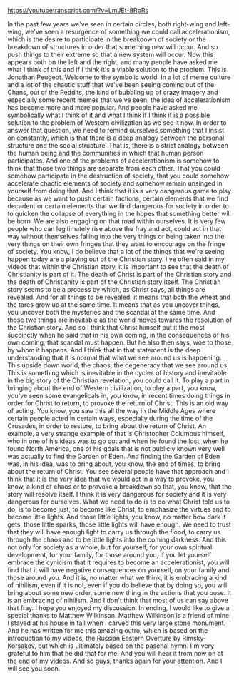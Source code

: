 https://youtubetranscript.com/?v=LmJEt-8RpRs

 In the past few years we've seen in certain circles, both right-wing and left-wing, we've seen a resurgence of something we could call accelerationism, which is the desire to participate in the breakdown of society or the breakdown of structures in order that something new will occur. And so push things to their extreme so that a new system will occur. Now this appears both on the left and the right, and many people have asked me what I think of this and if I think it's a viable solution to the problem. This is Jonathan Peugeot. Welcome to the symbolic world. In a lot of meme culture and a lot of the chaotic stuff that we've been seeing coming out of the Chans, out of the Reddits, the kind of bubbling up of crazy imagery and especially some recent memes that we've seen, the idea of accelerationism has become more and more popular. And people have asked me symbolically what I think of it and what I think if I think it is a possible solution to the problem of Western civilization as we see it now. In order to answer that question, we need to remind ourselves something that I insist on constantly, which is that there is a deep analogy between the personal structure and the social structure. That is, there is a strict analogy between the human being and the communities in which that human person participates. And one of the problems of accelerationism is somehow to think that those two things are separate from each other. That you could somehow participate in the destruction of society, that you could somehow accelerate chaotic elements of society and somehow remain unsinged in yourself from doing that. And I think that it is a very dangerous game to play because as we want to push certain factions, certain elements that we find decadent or certain elements that we find dangerous for society in order to to quicken the collapse of everything in the hopes that something better will be born. We are also engaging on that road within ourselves. It is very few people who can legitimately rise above the fray and act, could act in that way without themselves falling into the very things or being taken into the very things on their own fringes that they want to encourage on the fringe of society. You know, I do believe that a lot of the things that we're seeing happen today are a playing out of the Christian story. I've often said in my videos that within the Christian story, it is important to see that the death of Christianity is part of it. The death of Christ is part of the Christian story and the death of Christianity is part of the Christian story itself. The Christian story seems to be a process by which, as Christ says, all things are revealed. And for all things to be revealed, it means that both the wheat and the tares grow up at the same time. It means that as you uncover things, you uncover both the mysteries and the scandal at the same time. And those two things are inevitable as the world moves towards the resolution of the Christian story. And so I think that Christ himself put it the most succinctly when he said that in his own coming, in the consequences of his own coming, that scandal must happen. But he also then says, woe to those by whom it happens. And I think that in that statement is the deep understanding that it is normal that what we see around us is happening. This upside down world, the chaos, the degeneracy that we see around us. This is something which is inevitable in the cycles of history and inevitable in the big story of the Christian revelation, you could call it. To play a part in bringing about the end of Western civilization, to play a part, you know, you've seen some evangelicals in, you know, in recent times doing things in order for Christ to return, to provoke the return of Christ. This is an old way of acting. You know, you saw this all the way in the Middle Ages where certain people acted in certain ways, especially during the time of the Crusades, in order to restore, to bring about the return of Christ. An example, a very strange example of that is Christopher Columbus himself, who in one of his ideas was to go out and when he found the lost, when he found North America, one of his goals that is not publicly known very well was actually to find the Garden of Eden. And finding the Garden of Eden was, in his idea, was to bring about, you know, the end of times, to bring about the return of Christ. You see several people have that approach and I think that it is the very idea that we would act in a way to provoke, you know, a kind of chaos or to provoke a breakdown so that, you know, that the story will resolve itself. I think it is very dangerous for society and it is very dangerous for ourselves. What we need to do is to do what Christ told us to do, is to become just, to become like Christ, to emphasize the virtues and to become little lights. And those little lights, you know, no matter how dark it gets, those little sparks, those little lights will have enough. We need to trust that they will have enough light to carry us through the flood, to carry us through the chaos and to be little lights into the coming darkness. And this not only for society as a whole, but for yourself, for your own spiritual development, for your family, for those around you, if you let yourself embrace the cynicism that it requires to become an accelerationist, you will find that it will have negative consequences on yourself, on your family and those around you. And it is, no matter what we think, it is embracing a kind of nihilism, even if it is not, even if you do believe that by doing so, you will bring about some new order, some new thing in the actions that you pose. It is an embracing of nihilism. And I don't think that most of us can say above that fray. I hope you enjoyed my discussion. In ending, I would like to give a special thanks to Matthew Wilkinson. Matthew Wilkinson is a friend of mine. I stayed at his house in fall when I carved this very large stone monument. And he has written for me this amazing outro, which is based on the introduction to my videos, the Russian Eastern Overture by Rimsky-Korsakov, but which is ultimately based on the paschal hymn. I'm very grateful to him that he did that for me. And you will hear it from now on at the end of my videos. And so guys, thanks again for your attention. And I will see you soon.